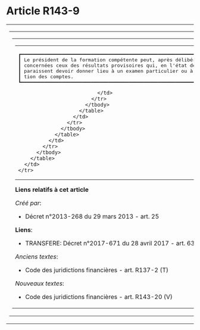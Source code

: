 # Article R143-9

<table>
  <tbody>
    <tr>
      <td>
        <table>
          <tbody>
            <tr>
              <td colspan="8">
                <table>
                  <tbody>
                    <tr>
                      <td>
                        <table>
                          <tbody>
                            <tr>
                              <td colspan="4">
                                <pre>
┏━━━━━━━━━━━━━━━━━━━━━━━━━━━━━━━━━━━━━━━━━━━━━━━━━━━━━━━━━━━━━━━━━━━━━━━━━━━━━━━━━━━━━━━━━━━━━━━━━━━━━━━━━━━━━━━━━━━━━━━━━━━┓
┃ Le président de la formation compétente peut, après délibération de celle-ci, communiquer aux autorités administratives   ┃
┃ concernées ceux des résultats provisoires qui, en l'état de la préparation des comptes et des vérifications déjà opérées, ┃
┃ paraissent devoir donner lieu à un examen particulier ou à une action de ces autorités en vue de permettre la certifica-  ┃
┃ tion des comptes.                                                                                                         ┃
┗━━━━━━━━━━━━━━━━━━━━━━━━━━━━━━━━━━━━━━━━━━━━━━━━━━━━━━━━━━━━━━━━━━━━━━━━━━━━━━━━━━━━━━━━━━━━━━━━━━━━━━━━━━━━━━━━━━━━━━━━━━━┛
</pre>

                              </td>
                            </tr>
                          </tbody>
                        </table>
                      </td>
                    </tr>
                  </tbody>
                </table>
              </td>
            </tr>
          </tbody>
        </table>
      </td>
    </tr>
  </tbody>
</table>

**Liens relatifs à cet article**

_Créé par_:

  - Décret n°2013-268 du 29 mars 2013 - art. 25

**Liens**:

  - TRANSFERE: Décret n°2017-671 du 28 avril 2017 - art. 63

_Anciens textes_:

  - Code des juridictions financières - art. R137-2 (T)

_Nouveaux textes_:

  - Code des juridictions financières - art. R143-20 (V)
